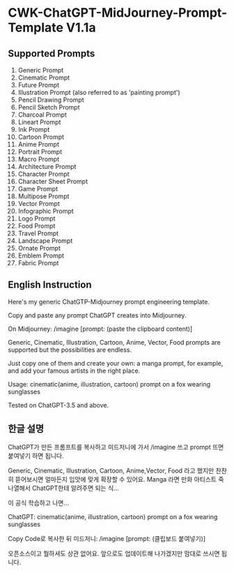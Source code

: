 # CWK-ChatGPT-MidJourney-Prompt-Template V1.1a

## Supported Prompts

1. Generic Prompt
2. Cinematic Prompt
3. Future Prompt
4. Illustration Prompt (also referred to as 'painting prompt')
5. Pencil Drawing Prompt
6. Pencil Sketch Prompt
7. Charcoal Prompt
8. Lineart Prompt
9. Ink Prompt
10. Cartoon Prompt
11. Anime Prompt
12. Portrait Prompt
13. Macro Prompt
14. Architecture Prompt
15. Character Prompt
16. Character Sheet Prompt
17. Game Prompt
18. Multipose Prompt
19. Vector Prompt
20. Infographic Prompt
21. Logo Prompt
22. Food Prompt
23. Travel Prompt
24. Landscape Prompt
25. Ornate Prompt
26. Emblem Prompt
27. Fabric Prompt

## English Instruction

Here's my generic ChatGTP-Midjourney prompt engineering template. 

Copy and paste any prompt ChatGPT creates into Midjourney. 

On Midjourney: /imagine [prompt: (paste the clipboard content)]

Generic, Cinematic, Illustration, Cartoon, Anime, Vector, Food prompts are supported but the possibilities are endless.

Just copy one of them and create your own: a manga prompt, for example, and add your famous artists in the right place.

Usage: cinematic(anime, illustration, cartoon) prompt on a fox wearing sunglasses

Tested on ChatGPT-3.5 and above.


## 한글 설명

ChatGPT가 만든 프롬프트를 복사하고 미드저니에 가서 /imagine 쓰고 prompt 뜨면 붙여넣기 하면 됩니다.

Generic, Cinematic, Illustration, Cartoon, Anime,Vector, Food 라고 했지만 찬찬히 뜯어보시면 얼마든지 입맛에 맞게 확장할 수 있어요. Manga 라면 만화 아티스트 죽 나열해서 ChatGPT한테 알려주면 되는 식...

이 공식 학습하고 나면...

ChatGPT: cinematic(anime, illustration, cartoon) prompt on a fox wearing sunglasses

Copy Code로 복사한 뒤 미드저니: /imagine [prompt: (클립보드 붙여넣기)]

오픈소스이고 뭘하셔도 상관 없어요. 앞으로도 업데이트해 나가겠지만 맘대로 쓰시면 됩니다.

